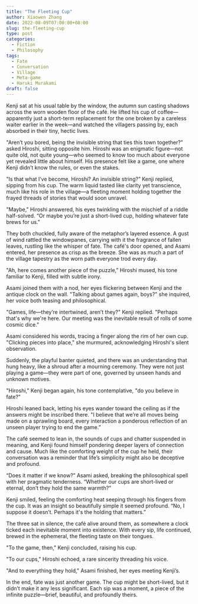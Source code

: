 ```yaml
---
title: "The Fleeting Cup"
author: Xiaowen Zhang
date: 2022-08-09T07:00:00+08:00
slug: the-fleeting-cup
type: post
categories:
  - Fiction
  - Philosophy
tags:
  - Fate
  - Conversation
  - Village
  - Meta-game
  - Haruki Murakami
draft: false
---
```


Kenji sat at his usual table by the window, the autumn sun casting shadows across the worn wooden floor of the café. He lifted his cup of coffee—apparently just a short-term replacement for the one broken by a careless waiter earlier in the week—and watched the villagers passing by, each absorbed in their tiny, hectic lives.

"Aren’t you bored, being the invisible string that ties this town together?” asked Hiroshi, sitting opposite him. Hiroshi was an enigmatic figure—not quite old, not quite young—who seemed to know too much about everyone yet revealed little about himself. His presence felt like a game, one where Kenji didn’t know the rules, or even the stakes.

"Is that what I’ve become, Hiroshi? An invisible string?” Kenji replied, sipping from his cup. The warm liquid tasted like clarity yet transcience, much like his role in the village—a fleeting moment holding together the frayed threads of stories that would soon unravel.

"Maybe," Hiroshi answered, his eyes twinkling with the mischief of a riddle half-solved. “Or maybe you’re just a short-lived cup, holding whatever fate brews for us."

They both chuckled, fully aware of the metaphor’s layered essence. A gust of wind rattled the windowpanes, carrying with it the fragrance of fallen leaves, rustling like the whisper of fate. The café's door opened, and Asami entered, her presence as crisp as the breeze. She was as much a part of the village tapestry as the worn path everyone trod every day.

"Ah, here comes another piece of the puzzle,” Hiroshi mused, his tone familiar to Kenji, filled with subtle irony.

Asami joined them with a nod, her eyes flickering between Kenji and the antique clock on the wall. "Talking about games again, boys?" she inquired, her voice both teasing and philosophical.

"Games, life—they’re intertwined, aren’t they?" Kenji replied. "Perhaps that's why we're here. Our meeting was the inevitable result of rolls of some cosmic dice."

Asami considered his words, tracing a finger along the rim of her own cup. "Clicking pieces into place," she murmured, acknowledging Hiroshi's silent observation.

Suddenly, the playful banter quieted, and there was an understanding that hung heavy, like a shroud after a mourning ceremony. They were not just playing a game—they were part of one, governed by unseen hands and unknown motives.

"Hiroshi," Kenji began again, his tone contemplative, "do you believe in fate?"

Hiroshi leaned back, letting his eyes wander toward the ceiling as if the answers might be inscribed there. "I believe that we’re all moves being made on a sprawling board, every interaction a ponderous reflection of an unseen player trying to end the game.”

The café seemed to lean in, the sounds of cups and chatter suspended in meaning, and Kenji found himself pondering deeper layers of connection and cause. Much like the comforting weight of the cup he held, their conversation was a reminder that life’s simplicity might also be deceptive and profound.

“Does it matter if we know?” Asami asked, breaking the philosophical spell with her pragmatic tenderness. “Whether our cups are short-lived or eternal, don’t they hold the same warmth?”

Kenji smiled, feeling the comforting heat seeping through his fingers from the cup. It was an insight so beautifully simple it seemed profound. “No, I suppose it doesn’t. Perhaps it's the holding that matters.”

The three sat in silence, the café alive around them, as somewhere a clock ticked each inevitable moment into existence. With every sip, life continued, brewed in the ephemeral, the fleeting taste on their tongues.

"To the game, then," Kenji concluded, raising his cup.

"To our cups," Hiroshi echoed, a rare sincerity threading his voice.

"And to everything they hold," Asami finished, her eyes meeting Kenji’s.

In the end, fate was just another game. The cup might be short-lived, but it didn’t make it any less significant. Each sip was a moment, a piece of the infinite puzzle—brief, beautiful, and profoundly theirs.